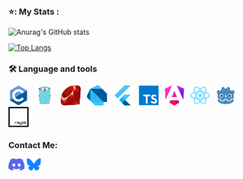 ### ⭐: My Stats :

![Anurag's GitHub stats](https://github-readme-stats-chi-jade-92.vercel.app/api?username=Adriwang&show_icons=true&theme=radical)

[![Top Langs](https://github-readme-stats.vercel.app/api/top-langs/?username=Adriwang&layout=donut&theme=radical)](github-readme-stats-chi-jade-92.vercel.app)

<h3 align="left">🛠 Language and tools</h3>

<div align="left">
  <img src="Icons/C.svg" height="40" alt="C logo" />
  &nbsp;
  <img src="Icons/Go.svg" height="40" alt="Go logo"  />
  &nbsp;
  <img src="Icons/Ruby.svg" height="40" alt="Ruby logo"  />
  &nbsp;
  <img src="Icons/Dart.svg" height="40" alt="Dart Logo"  />
  &nbsp;
  <img src="Icons/Flutter.svg" height="40" alt="Flutter Logo"  />
  &nbsp;
  <img src="Icons/TypeScript.svg" height="40" alt="TypeScript logo"  />
  &nbsp;
  <img src="Icons/Angular.svg" height="40" alt="AngularJS logo"  />
  &nbsp;
  <img src="Icons/React.svg" height="40" alt="React logo"  />
  &nbsp;
  <img src="Icons/Godot.svg" height="40" alt="Godot logo"  />
  &nbsp;
  <img src="Icons/Raylib.svg" height="40" alt="Raylib logo"  />
</div>

<h3 align="left">Contact Me:</h3>
<p align="left">
<a href="https://www.discordapp.com/users/511983544269275137" target="blank"><img align="center" src="Icons/Discord.svg" alt="Discord" height="25" /></a>
<a href="https://bsky.app/profile/adriwang.bsky.social" target="blank"><img align="center" src="Icons/Bluesky.svg" alt="Bluesky" height="25" /></a>
</p>
